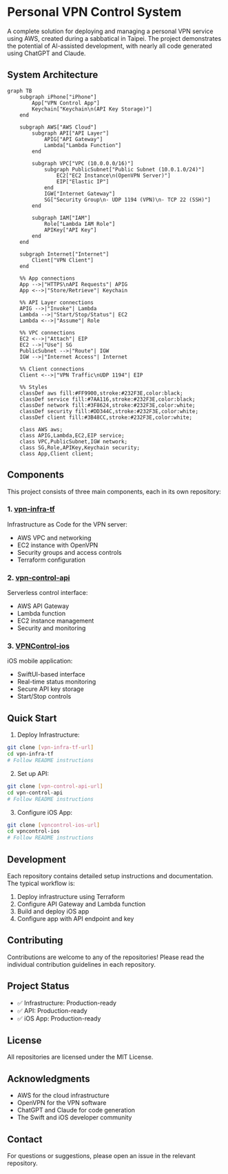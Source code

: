 # Personal VPN Control System

A complete solution for deploying and managing a personal VPN service using AWS, created during a sabbatical in Taipei. The project demonstrates the potential of AI-assisted development, with nearly all code generated using ChatGPT and Claude.

## System Architecture

```mermaid
graph TB
    subgraph iPhone["iPhone"]
        App["VPN Control App"]
        Keychain["Keychain\n(API Key Storage)"]
    end

    subgraph AWS["AWS Cloud"]
        subgraph API["API Layer"]
            APIG["API Gateway"]
            Lambda["Lambda Function"]
        end
        
        subgraph VPC["VPC (10.0.0.0/16)"]
            subgraph PublicSubnet["Public Subnet (10.0.1.0/24)"]
                EC2["EC2 Instance\n(OpenVPN Server)"]
                EIP["Elastic IP"]
            end
            IGW["Internet Gateway"]
            SG["Security Group\n- UDP 1194 (VPN)\n- TCP 22 (SSH)"]
        end
        
        subgraph IAM["IAM"]
            Role["Lambda IAM Role"]
            APIKey["API Key"]
        end
    end

    subgraph Internet["Internet"]
        Client["VPN Client"]
    end

    %% App connections
    App -->|"HTTPS\nAPI Requests"| APIG
    App <-->|"Store/Retrieve"| Keychain

    %% API Layer connections
    APIG -->|"Invoke"| Lambda
    Lambda -->|"Start/Stop/Status"| EC2
    Lambda <-->|"Assume"| Role

    %% VPC connections
    EC2 <-->|"Attach"| EIP
    EC2 -->|"Use"| SG
    PublicSubnet -->|"Route"| IGW
    IGW -->|"Internet Access"| Internet

    %% Client connections
    Client <-->|"VPN Traffic\nUDP 1194"| EIP

    %% Styles
    classDef aws fill:#FF9900,stroke:#232F3E,color:black;
    classDef service fill:#7AA116,stroke:#232F3E,color:black;
    classDef network fill:#3F8624,stroke:#232F3E,color:white;
    classDef security fill:#DD344C,stroke:#232F3E,color:white;
    classDef client fill:#3B48CC,stroke:#232F3E,color:white;

    class AWS aws;
    class APIG,Lambda,EC2,EIP service;
    class VPC,PublicSubnet,IGW network;
    class SG,Role,APIKey,Keychain security;
    class App,Client client;
```
## Components

This project consists of three main components, each in its own repository:

### 1. [vpn-infra-tf](https://github.com/TerrorTunnels/vpn-infra-tf)
Infrastructure as Code for the VPN server:
- AWS VPC and networking
- EC2 instance with OpenVPN
- Security groups and access controls
- Terraform configuration

### 2. [vpn-control-api](https://github.com/TerrorTunnels/vpn-control-api)
Serverless control interface:
- AWS API Gateway
- Lambda function
- EC2 instance management
- Security and monitoring

### 3. [VPNControl-ios](https://github.com/TerrorTunnels/VPNControl-ios)
iOS mobile application:
- SwiftUI-based interface
- Real-time status monitoring
- Secure API key storage
- Start/Stop controls

## Quick Start

1. Deploy Infrastructure:
```bash
git clone [vpn-infra-tf-url]
cd vpn-infra-tf
# Follow README instructions
```

2. Set up API:
```bash
git clone [vpn-control-api-url]
cd vpn-control-api
# Follow README instructions
```

3. Configure iOS App:
```bash
git clone [vpncontrol-ios-url]
cd vpncontrol-ios
# Follow README instructions
```

## Development

Each repository contains detailed setup instructions and documentation. The typical workflow is:

1. Deploy infrastructure using Terraform
2. Configure API Gateway and Lambda function
3. Build and deploy iOS app
4. Configure app with API endpoint and key

## Contributing

Contributions are welcome to any of the repositories! Please read the individual contribution guidelines in each repository.

## Project Status

- ✅ Infrastructure: Production-ready
- ✅ API: Production-ready
- ✅ iOS App: Production-ready

## License

All repositories are licensed under the MIT License.

## Acknowledgments

- AWS for the cloud infrastructure
- OpenVPN for the VPN software
- ChatGPT and Claude for code generation
- The Swift and iOS developer community

## Contact

For questions or suggestions, please open an issue in the relevant repository.
